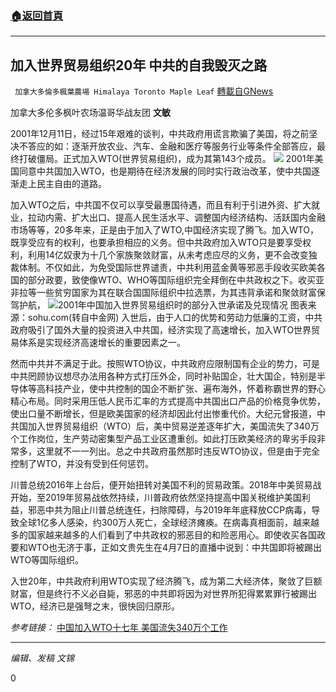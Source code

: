 ###  [:house:返回首頁](https://github.com/ourhimalayas/txt)
---

## 加入世界贸易组织20年 中共的自我毁灭之路
` 加拿大多倫多楓葉農場 Himalaya Toronto Maple Leaf` [轉載自GNews](https://gnews.org/zh-hans/1124386/)

加拿大多伦多枫叶农场温哥华战友团 **文敏**

2001年12月11日，经过15年艰难的谈判，中共政府用谎言欺骗了美国，将之前坚决不答应的如：逐渐开放农业、汽车、金融和医疗等服务行业等条件全部答应，最终打破僵局。正式加入WTO(世界贸易组织)，成为其第143个成员。
![]()![](https://gnews.org/wp-content/uploads/2021/04/WTOOOOOOOOOOO.jpg)
2001年美国同意中共国加入WTO，也是期待在经济发展的同时实行政治改革，使中共国逐渐走上民主自由的道路。

加入WTO之后，中共国不仅可以享受最惠国待遇，而且有利于引进外资、扩大就业，拉动内需、扩大出口、提高人民生活水平、调整国内经济结构、活跃国内金融市场等等，20多年来，正是由于加入了WTO,中国经济实现了腾飞。加入WTO，既享受应有的权利，也要承担相应的义务。但中共政府加入WTO只是要享受权利，利用14亿奴隶为十几个家族聚敛财富，从未考虑应尽的义务，更不会改变独裁体制。不仅如此，为免受国际世界谴责，中共利用蓝金黄等邪恶手段收买欧美各国的部分政要，致使像WTO、WHO等国际组织完全拜倒在中共政权之下。收买亚非拉等一些贫穷国家为其在联合国国际组织中拉选票，为其违背承诺和聚敛财富保驾护航，
![]()![](https://gnews.org/wp-content/uploads/2021/04/WTO.jpg)2001年中国加入世界贸易组织时的部分入世承诺及兑现情况
图表来源：sohu.com(转自中金网)
入世后，由于人口的优势和劳动力低廉的工资，中共政府吸引了国外大量的投资进入中共国，经济实现了高速增长，加入WTO世界贸易体系是实现经济高速增长的重要因素之一。

然而中共并不满足于此。按照WTO协议，中共政府应限制国有企业的势力，可是中共罔顾协议想尽办法用各种方式打压外企，同时补贴国企，壮大国企，特别是半导体等高科技产业，使中共控制的国企不断扩张、遍布海外，怀着称霸世界的野心精心布局。同时采用压低人民币汇率的方式提高中共国出口产品的价格竞争优势，使出口量不断增长，但是欧美国家的经济却因此付出惨重代价。大纪元曾报道，中共国加入世界贸易组织（WTO）后，美中贸易逆差逐年扩大，美国流失了340万个工作岗位，生产劳动密集型产品工业区遭重创。如此打压欧美经济的卑劣手段非常多，这里就不一一列出。总之中共政府虽然那时违反WTO协议，但是由于完全控制了WTO，并没有受到任何惩罚。

川普总统2016年上台后，便开始扭转对美国不利的贸易政策。2018年中美贸易战开始，至2019年贸易战依然持续，川普政府依然坚持提高中国关税维护美国利益，邪恶中共为阻止川普总统连任，扫除障碍，与2019年年底释放CCP病毒，导致全球1亿多人感染，约300万人死亡，全球经济瘫痪。在病毒真相面前，越来越多的国家越来越多的人们看到了中共政权的邪恶目的和险恶用心。即使收买各国政要和WTO也无济于事，正如文贵先生在4月7日的直播中说到：中共国即将被踢出WTO等国际组织。

入世20年，中共政府利用WTO实现了经济腾飞，成为第二大经济体，聚敛了巨额财富，但是终行不义必自毙，邪恶的中共即将因为对世界所犯得累累罪行被踢出WTO，经济已是强弩之末，很快回归原形。

*参考链接：*
[中国加入WTO十七年 美国流失340万个工作](https://www.epochtimes.com/gb/18/10/23/n10804115.htm)

* * *

*编辑、发稿 文锦*

0
